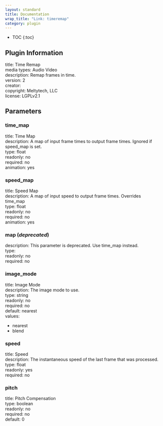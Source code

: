 ```yaml
---
layout: standard
title: Documentation
wrap_title: "Link: timeremap"
category: plugin
---
```

* TOC
{:toc}

## Plugin Information

title: Time Remap  
media types:
Audio  Video  
description: Remap frames in time.  
version: 2  
creator:   
copyright: Meltytech, LLC  
license: LGPLv2.1  

## Parameters

### time_map

title: Time Map    
description:
A map of input frame times to output frame times. Ignored if speed_map is set.  
type: float  
readonly: no  
required: no  
animation: yes  

### speed_map

title: Speed Map    
description:
A map of input speed to output frame times. Overrides time_map  
type: float  
readonly: no  
required: no  
animation: yes  

### map (*deprecated*)

  
description:
This parameter is deprecated. Use time_map instead.  
type:   
readonly: no  
required: no  

### image_mode

title: Image Mode    
description:
The image mode to use.  
type: string  
readonly: no  
required: no  
default: nearest  
values:  

* nearest
* blend

### speed

title: Speed    
description:
The instantaneous speed of the last frame that was processed.  
type: float  
readonly: yes  
required: no  

### pitch

title: Pitch Compensation    
type: boolean  
readonly: no  
required: no  
default: 0  

